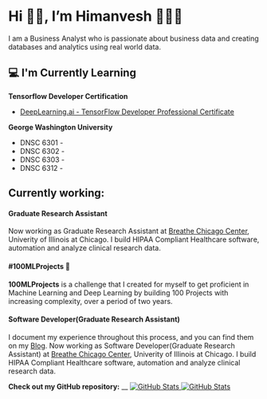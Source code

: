 # Hi 👋🏻, I’m Himanvesh 👨🏻‍💻

I am a Business Analyst who is passionate about business data and creating databases and analytics using real world data. 

<h2>💻 I'm Currently Learning</h2>

__Tensorflow Developer Certification__
- [DeepLearning.ai - TensorFlow Developer Professional Certificate](https://www.coursera.org/professional-certificates/tensorflow-in-practice)

<!-- __George Washington University__
- -->
__George Washington University__
- DNSC 6301 - 
- DNSC 6302 -
- DNSC 6303 - 
- DNSC 6312 - 

<h2>Currently working:</h2>
<h4>Graduate Research Assistant</h4>

Now working as Graduate Research Assistant at [Breathe Chicago Center](https://breathechicago.uic.edu/), Univerity of Illinois at Chicago. I build HIPAA Compliant Healthcare software, automation and analyze clinical research data.

<h4>#100MLProjects 💯</h4>

__100MLProjects__ is a challenge that I created for myself to get proficient in Machine Learning and Deep Learning by building 100 Projects with increasing complexity, over a period of two years. 
<h4>Software Developer(Graduate Research Assistant)</h4>

I document my experience throughout this process, and you can find them on my [Blog](https://www.laxmena.com/category/100-ml-projects/).
Now working as Software Developer(Graduate Research Assistant) at [Breathe Chicago Center](https://breathechicago.uic.edu/), Univerity of Illinois at Chicago. I build HIPAA Compliant Healthcare software, automation and analyze clinical research data.

__Check out my GitHub repository:__
__
    <a href="https://github.com/laxmena/PyCalendly">
      <img src="https://github-readme-stats.vercel.app/api/pin/?username=laxmena&repo=PyCalendly" alt="GitHub Stats" />
    </a>
    <a href="https://github.com/laxmena/100MLProjects">
      <img src="https://github-readme-stats.vercel.app/api/pin/?username=laxmena&repo=100MLProjects" alt="GitHub Stats" />
  
<!---
himanvesh/himanvesh is a ✨ special ✨ repository because its `README.md` (this file) appears on your GitHub profile.
You can click the Preview link to take a look at your changes.
--->
